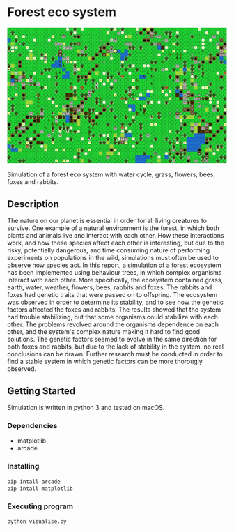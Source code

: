 # Forest eco system

![Example image](images/plots/image.png)

Simulation of a forest eco system with water cycle, grass, flowers, bees, foxes and rabbits.

## Description

The nature on our planet is essential in order for all living creatures to survive. One example of a natural environment is the forest, in which both plants and animals live and interact with each other. How these interactions work, and how these species affect each other is interesting, but due to the risky, potentially dangerous, and time consuming nature of performing experiments on populations in the wild, simulations must often be used to observe how species act. In this report, a simulation of a forest ecosystem has been implemented using behaviour trees, in which complex organisms interact with each other. More specifically, the ecosystem contained grass, earth, water, weather, flowers, bees, rabbits and foxes. The rabbits and foxes had genetic traits that were passed on to offspring. The ecosystem was observed in order to determine its stability, and to see how the genetic factors affected the foxes and rabbits. The results showed that the system had trouble stabilizing, but that some organisms could stabilize with each other. The problems revolved around the organisms dependence on each other, and the system's complex nature making it hard to find good solutions. The genetic factors seemed to evolve in the same direction for both foxes and rabbits, but due to the lack of stability in the system, no real conclusions can be drawn. Further research must be conducted in order to find a stable system in which genetic factors can be more thorougly observed.

## Getting Started

Simulation is written in python 3 and tested on macOS.

### Dependencies
 - matplotlib
 - arcade

### Installing

```
pip intall arcade
pip intall matplotlib
```

### Executing program

```
python visualise.py
```
